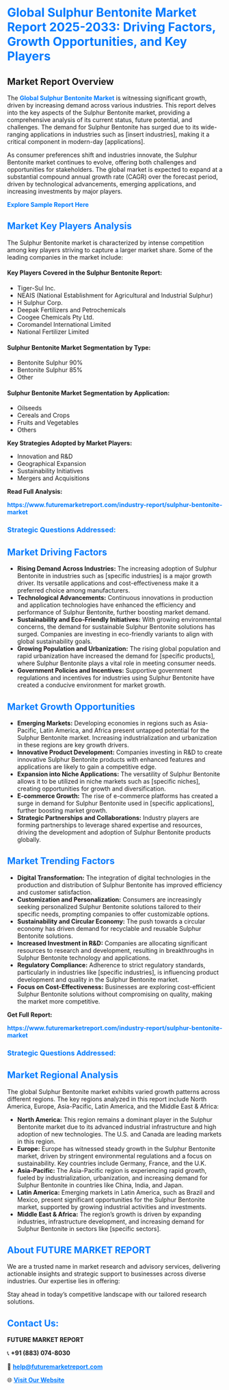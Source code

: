 <h1 style="color: #007BFF;">Global Sulphur Bentonite Market Report 2025-2033: Driving Factors, Growth Opportunities, and Key Players</h1>

<section id="overview">
<h2>Market Report Overview</h2>
<p>The <a href="https://www.futuremarketreport.com/industry-report/sulphur-bentonite-market" style="color: #007BFF; text-decoration: none;"><strong>Global Sulphur Bentonite Market</strong></a> is witnessing significant growth, driven by increasing demand across various industries. This report delves into the key aspects of the Sulphur Bentonite market, providing a comprehensive analysis of its current status, future potential, and challenges. The demand for Sulphur Bentonite has surged due to its wide-ranging applications in industries such as [insert industries], making it a critical component in modern-day [applications].</p>
<p>As consumer preferences shift and industries innovate, the Sulphur Bentonite market continues to evolve, offering both challenges and opportunities for stakeholders. The global market is expected to expand at a substantial compound annual growth rate (CAGR) over the forecast period, driven by technological advancements, emerging applications, and increasing investments by major players.</p>
</section>

<section id="overview">
<p><a href="https://www.futuremarketreport.com/request-sample/reportId=91458" style="color: #007BFF; text-decoration: none;"><strong>Explore Sample Report Here</strong></a></p>
</section>

<section id="key-players">
<h2 style="color: #007BFF;">Market Key Players Analysis</h2>
<p>The Sulphur Bentonite market is characterized by intense competition among key players striving to capture a larger market share. Some of the leading companies in the market include:</p>
<h4>Key Players Covered in the Sulphur Bentonite Report:</h4>
<ul><li>Tiger-Sul Inc.</li><li>NEAIS (National Establishment for Agricultural and Industrial Sulphur)</li><li>H Sulphur Corp.</li><li>Deepak Fertilizers and Petrochemicals</li><li>Coogee Chemicals Pty Ltd.</li><li>Coromandel International Limited</li><li>National Fertilizer Limited</li></ul>
<h4>Sulphur Bentonite Market Segmentation by Type:</h4>
<ul><li>Bentonite Sulphur 90%</li><li>Bentonite Sulphur 85%</li><li>Other</li></ul>

<h4>Sulphur Bentonite Market Segmentation by Application:</h4>
<ul><li>Oilseeds</li><li>Cereals and Crops</li><li>Fruits and Vegetables</li><li>Others</li></ul>
<p><strong>Key Strategies Adopted by Market Players:</strong></p>
<ul>
<li>Innovation and R&D</li>
<li>Geographical Expansion</li>
<li>Sustainability Initiatives</li>
<li>Mergers and Acquisitions</li>
</ul>
</section>

<section>
<p><strong>Read Full Analysis: </strong></p><a href="https://www.futuremarketreport.com/industry-report/sulphur-bentonite-market" style="color: #007BFF; text-decoration: none;"><strong>https://www.futuremarketreport.com/industry-report/sulphur-bentonite-market</strong></a>
<h3 style="color: #007BFF;">Strategic Questions Addressed:</h3>
</section>

<section id="driving-factors">
<h2 style="color: #007BFF;">Market Driving Factors</h2>
<ul>
<li><strong>Rising Demand Across Industries:</strong> The increasing adoption of Sulphur Bentonite in industries such as [specific industries] is a major growth driver. Its versatile applications and cost-effectiveness make it a preferred choice among manufacturers.</li>
<li><strong>Technological Advancements:</strong> Continuous innovations in production and application technologies have enhanced the efficiency and performance of Sulphur Bentonite, further boosting market demand.</li>
<li><strong>Sustainability and Eco-Friendly Initiatives:</strong> With growing environmental concerns, the demand for sustainable Sulphur Bentonite solutions has surged. Companies are investing in eco-friendly variants to align with global sustainability goals.</li>
<li><strong>Growing Population and Urbanization:</strong> The rising global population and rapid urbanization have increased the demand for [specific products], where Sulphur Bentonite plays a vital role in meeting consumer needs.</li>
<li><strong>Government Policies and Incentives:</strong> Supportive government regulations and incentives for industries using Sulphur Bentonite have created a conducive environment for market growth.</li>
</ul>
</section>

<section id="growth-opportunities">
<h2 style="color: #007BFF;">Market Growth Opportunities</h2>
<ul>
<li><strong>Emerging Markets:</strong> Developing economies in regions such as Asia-Pacific, Latin America, and Africa present untapped potential for the Sulphur Bentonite market. Increasing industrialization and urbanization in these regions are key growth drivers.</li>
<li><strong>Innovative Product Development:</strong> Companies investing in R&D to create innovative Sulphur Bentonite products with enhanced features and applications are likely to gain a competitive edge.</li>
<li><strong>Expansion into Niche Applications:</strong> The versatility of Sulphur Bentonite allows it to be utilized in niche markets such as [specific niches], creating opportunities for growth and diversification.</li>
<li><strong>E-commerce Growth:</strong> The rise of e-commerce platforms has created a surge in demand for Sulphur Bentonite used in [specific applications], further boosting market growth.</li>
<li><strong>Strategic Partnerships and Collaborations:</strong> Industry players are forming partnerships to leverage shared expertise and resources, driving the development and adoption of Sulphur Bentonite products globally.</li>
</ul>
</section>

<section id="trending-factors">
<h2 style="color: #007BFF;">Market Trending Factors</h2>
<ul>
<li><strong>Digital Transformation:</strong> The integration of digital technologies in the production and distribution of Sulphur Bentonite has improved efficiency and customer satisfaction.</li>
<li><strong>Customization and Personalization:</strong> Consumers are increasingly seeking personalized Sulphur Bentonite solutions tailored to their specific needs, prompting companies to offer customizable options.</li>
<li><strong>Sustainability and Circular Economy:</strong> The push towards a circular economy has driven demand for recyclable and reusable Sulphur Bentonite solutions.</li>
<li><strong>Increased Investment in R&D:</strong> Companies are allocating significant resources to research and development, resulting in breakthroughs in Sulphur Bentonite technology and applications.</li>
<li><strong>Regulatory Compliance:</strong> Adherence to strict regulatory standards, particularly in industries like [specific industries], is influencing product development and quality in the Sulphur Bentonite market.</li>
<li><strong>Focus on Cost-Effectiveness:</strong> Businesses are exploring cost-efficient Sulphur Bentonite solutions without compromising on quality, making the market more competitive.</li>
</ul>
</section>

<section>
<p><strong>Get Full Report: </strong></p><a href="https://www.futuremarketreport.com/industry-report/sulphur-bentonite-market" style="color: #007BFF; text-decoration: none;"><strong>https://www.futuremarketreport.com/industry-report/sulphur-bentonite-market</strong></a>
<h3 style="color: #007BFF;">Strategic Questions Addressed:</h3>
</section>


<section id="regional-analysis">
<h2 style="color: #007BFF;">Market Regional Analysis</h2>
<p>The global Sulphur Bentonite market exhibits varied growth patterns across different regions. The key regions analyzed in this report include North America, Europe, Asia-Pacific, Latin America, and the Middle East & Africa:</p>
<ul>
<li><strong>North America:</strong> This region remains a dominant player in the Sulphur Bentonite market due to its advanced industrial infrastructure and high adoption of new technologies. The U.S. and Canada are leading markets in this region.</li>
<li><strong>Europe:</strong> Europe has witnessed steady growth in the Sulphur Bentonite market, driven by stringent environmental regulations and a focus on sustainability. Key countries include Germany, France, and the U.K.</li>
<li><strong>Asia-Pacific:</strong> The Asia-Pacific region is experiencing rapid growth, fueled by industrialization, urbanization, and increasing demand for Sulphur Bentonite in countries like China, India, and Japan.</li>
<li><strong>Latin America:</strong> Emerging markets in Latin America, such as Brazil and Mexico, present significant opportunities for the Sulphur Bentonite market, supported by growing industrial activities and investments.</li>
<li><strong>Middle East & Africa:</strong> The region’s growth is driven by expanding industries, infrastructure development, and increasing demand for Sulphur Bentonite in sectors like [specific sectors].</li>
</ul>
</section>

<footer>
<h2 style="color: #007BFF;">About FUTURE MARKET REPORT</h2>
<p>We are a trusted name in market research and advisory services, delivering actionable insights and strategic support to businesses across diverse industries. Our expertise lies in offering:</p>

<p>Stay ahead in today’s competitive landscape with our tailored research solutions.</p>

<h2 style="color: #007BFF;">Contact Us:</h2>
<p><strong>FUTURE MARKET REPORT</strong></p>
<p>📞 <strong>+91 (883) 074-8030</strong></p>
<p>📧 <strong><a href="mailto:help@futuremarketreport.com" style="color: #007BFF;">help@futuremarketreport.com</a></strong></p>
<p>🌐 <strong><a href="https://www.futuremarketreport.com/" style="color: #007BFF;">Visit Our Website</a></strong></p>
</footer>